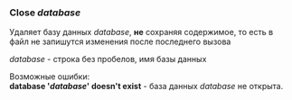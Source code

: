 ### **Close** *database*  
Удаляет базу данных *database*, **не** сохраняя содержимое, то есть
в файл не запишутся изменения после последнего вызова  

*database* - строка без пробелов, имя базы данных

Возможные ошибки:  
**database '*database*' doesn't exist** - база данных *database* не открыта.
